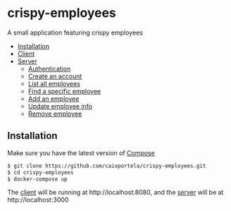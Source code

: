 # crispy-employees

A small application featuring crispy employees

<!-- toc -->
- [Installation](#installation)
- [Client](/client/README.md)
- [Server](/server/README.md)
  - [Authentication](/server/README.md#post-userssignin)
  - [Create an account](/server/README.md#post-companies)
  - [List all employees](/server/README.md#get-users)
  - [Find a specific employee](/server/README.md#get-usersid)
  - [Add an employee](/server/README.md#post-users)
  - [Update employee info](/server/README.md#put-usersid)
  - [Remove employee](/server/README.md#delete-usersid)
<!-- tocstop -->

## Installation

Make sure you have the latest version of [Compose](https://docs.docker.com/compose/install)

```bash
$ git clone https://github.com/caioportela/crispy-employees.git
$ cd crispy-employees
$ docker-compose up
```

The [client](/client/README.md) will be running at http://localhost:8080,
and the [server](/server/README.md) will be at http://localhost:3000
